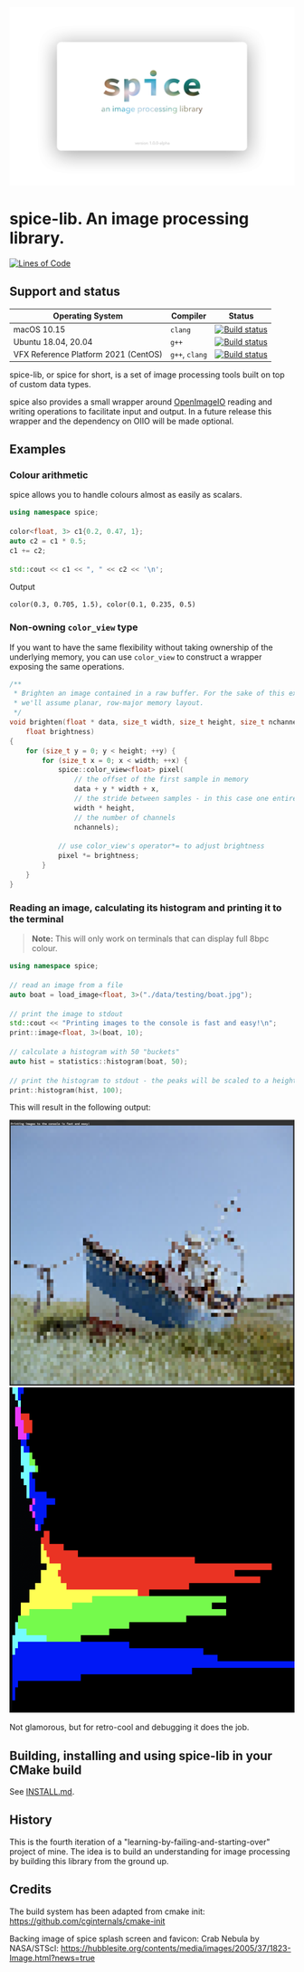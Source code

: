 ![spice-lib. an image processing library.](./doc/assets/branding/spice_splash.png)

# spice-lib. An image processing library.

[![Lines of Code](https://tokei.rs/b1/github/JanHett/spice-lib)](https://github.com/XAMPPRocky/tokei)

## Support and status

| Operating System | Compiler | Status |
| --- | --- | --- |
| macOS 10.15 | `clang` | [![Build status](https://github.com/JanHett/spice-lib/workflows/CI:%20macOS/badge.svg?branch=master)](https://github.com/JanHett/spice-lib/actions?query=workflow%3A%22CI%3A+macOS%22) |
| Ubuntu 18.04, 20.04 | `g++` | [![Build status](https://github.com/JanHett/spice-lib/workflows/CI:%20Linux/badge.svg?branch=master)](https://github.com/JanHett/spice-lib/actions?query=workflow%3A%22CI%3A+Linux%22) |
| VFX Reference Platform 2021 (CentOS) | `g++`, `clang` | [![Build status](https://github.com/JanHett/spice-lib/workflows/CI:%20VFX%20Reference%20Platform%202021/badge.svg?branch=master)](https://github.com/JanHett/spice-lib/actions?query=workflow%3A%22CI%3A+VFX+Reference+Platform+2021%22) |

spice-lib, or spice for short, is a set of image processing tools built on top of custom data types.

spice also provides a small wrapper around [OpenImageIO](https://openimageio.readthedocs.io/) reading and writing operations to facilitate input and output. In a future release this wrapper and the dependency on OIIO will be made optional.

## Examples

### Colour arithmetic

spice allows you to handle colours almost as easily as scalars.

```c++
using namespace spice;

color<float, 3> c1{0.2, 0.47, 1};
auto c2 = c1 * 0.5;
c1 += c2;

std::cout << c1 << ", " << c2 << '\n';
```

Output

```
color(0.3, 0.705, 1.5), color(0.1, 0.235, 0.5)
```

### Non-owning `color_view` type

If you want to have the same flexibility without taking ownership of the underlying memory, you can use `color_view` to construct a wrapper exposing the same operations.

```c++
/**
 * Brighten an image contained in a raw buffer. For the sake of this example,
 * we'll assume planar, row-major memory layout.
 */
void brighten(float * data, size_t width, size_t height, size_t nchannels,
    float brightness)
{
    for (size_t y = 0; y < height; ++y) {
        for (size_t x = 0; x < width; ++x) {
            spice::color_view<float> pixel(
                // the offset of the first sample in memory
                data + y * width + x,
                // the stride between samples - in this case one entire plane
                width * height,
                // the number of channels
                nchannels);

            // use color_view's operator*= to adjust brightness
            pixel *= brightness;
        }
    }
}
```

### Reading an image, calculating its histogram and printing it to the terminal

> **Note:** This will only work on terminals that can display full 8bpc colour.

```c++
using namespace spice;

// read an image from a file
auto boat = load_image<float, 3>("./data/testing/boat.jpg");

// print the image to stdout
std::cout << "Printing images to the console is fast and easy!\n";
print::image<float, 3>(boat, 10);

// calculate a histogram with 50 "buckets"
auto hist = statistics::histogram(boat, 50);

// print the histogram to stdout - the peaks will be scaled to a height of 100 characters
print::histogram(hist, 100);
```

This will result in the following output:

![print_image_to_stdout](./doc/assets/showcase/print_image_to_stdout.png)
![print_image_to_stdout](./doc/assets/showcase/histogram_to_stdout.png)

Not glamorous, but for retro-cool and debugging it does the job.

## Building, installing and using spice-lib in your CMake build

See [INSTALL.md](./INSTALL.md).

## History

This is the fourth iteration of a "learning-by-failing-and-starting-over" project of mine. The idea is to build an understanding for image processing by building this library from the ground up.

## Credits

The build system has been adapted from cmake init: https://github.com/cginternals/cmake-init

Backing image of spice splash screen and favicon: Crab Nebula by NASA/STScI: https://hubblesite.org/contents/media/images/2005/37/1823-Image.html?news=true